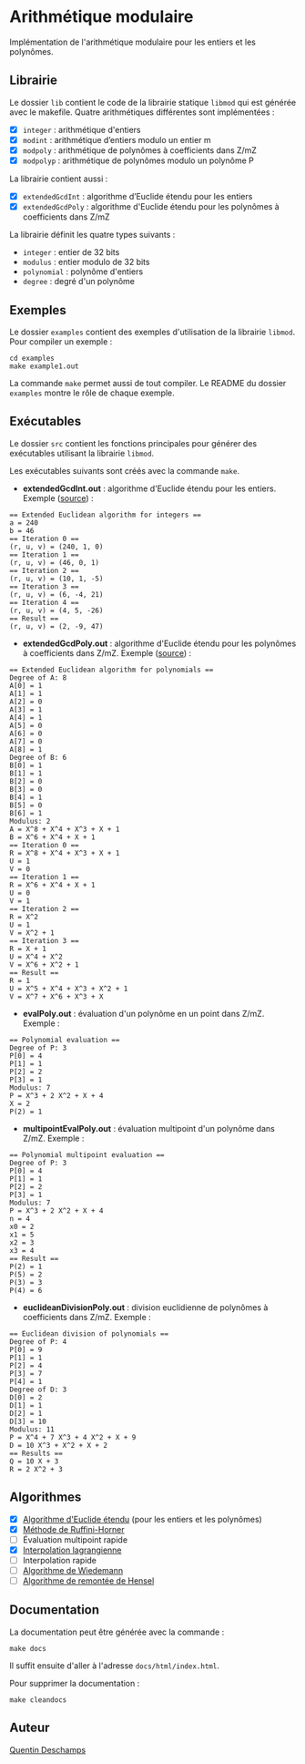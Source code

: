 # Arithmétique modulaire

Implémentation de l'arithmétique modulaire pour les entiers et les polynômes.

## Librairie

Le dossier `lib` contient le code de la librairie statique `libmod` qui est générée avec le makefile.
Quatre arithmétiques différentes sont implémentées :

- [x] `integer` : arithmétique d'entiers
- [x] `modint` : arithmétique d’entiers modulo un entier m
- [x] `modpoly` : arithmétique de polynômes à coefficients dans Z/mZ
- [x] `modpolyp` : arithmétique de polynômes modulo un polynôme P

La librairie contient aussi :
- [x] `extendedGcdInt` : algorithme d’Euclide étendu pour les entiers
- [x] `extendedGcdPoly` : algorithme d'Euclide étendu pour les polynômes à coefficients dans Z/mZ

La librairie définit les quatre types suivants :
- `integer` : entier de 32 bits
- `modulus` : entier modulo de 32 bits
- `polynomial` : polynôme d'entiers
- `degree` : degré d'un polynôme

## Exemples

Le dossier `examples` contient des exemples d'utilisation de la librairie `libmod`. Pour compiler un exemple :
```
cd examples
make example1.out
```
La commande `make` permet aussi de tout compiler. Le README du dossier `examples` montre le rôle de chaque exemple.

## Exécutables

Le dossier `src` contient les fonctions principales pour générer des exécutables utilisant la librairie `libmod`.

Les exécutables suivants sont créés avec la commande `make`.

- **extendedGcdInt.out** : algorithme d'Euclide étendu pour les entiers. Exemple ([source](https://en.wikipedia.org/wiki/Extended_Euclidean_algorithm#Example)) :
```
== Extended Euclidean algorithm for integers ==
a = 240
b = 46
== Iteration 0 ==
(r, u, v) = (240, 1, 0)
== Iteration 1 ==
(r, u, v) = (46, 0, 1)
== Iteration 2 ==
(r, u, v) = (10, 1, -5)
== Iteration 3 ==
(r, u, v) = (6, -4, 21)
== Iteration 4 ==
(r, u, v) = (4, 5, -26)
== Result ==
(r, u, v) = (2, -9, 47)
```

- **extendedGcdPoly.out** : algorithme d'Euclide étendu pour les polynômes à coefficients dans Z/mZ. Exemple ([source](https://en.wikipedia.org/wiki/Extended_Euclidean_algorithm#Example_2)) :
```
== Extended Euclidean algorithm for polynomials ==
Degree of A: 8
A[0] = 1
A[1] = 1
A[2] = 0
A[3] = 1
A[4] = 1
A[5] = 0
A[6] = 0
A[7] = 0
A[8] = 1
Degree of B: 6
B[0] = 1
B[1] = 1
B[2] = 0
B[3] = 0
B[4] = 1
B[5] = 0
B[6] = 1
Modulus: 2
A = X^8 + X^4 + X^3 + X + 1
B = X^6 + X^4 + X + 1
== Iteration 0 ==
R = X^8 + X^4 + X^3 + X + 1
U = 1
V = 0
== Iteration 1 ==
R = X^6 + X^4 + X + 1
U = 0
V = 1
== Iteration 2 ==
R = X^2
U = 1
V = X^2 + 1
== Iteration 3 ==
R = X + 1
U = X^4 + X^2
V = X^6 + X^2 + 1
== Result ==
R = 1
U = X^5 + X^4 + X^3 + X^2 + 1
V = X^7 + X^6 + X^3 + X
```

- **evalPoly.out** : évaluation d'un polynôme en un point dans Z/mZ. Exemple :
```
== Polynomial evaluation ==
Degree of P: 3
P[0] = 4
P[1] = 1
P[2] = 2
P[3] = 1
Modulus: 7
P = X^3 + 2 X^2 + X + 4
X = 2
P(2) = 1
```

- **multipointEvalPoly.out** : évaluation multipoint d'un polynôme dans Z/mZ. Exemple :
```
== Polynomial multipoint evaluation ==
Degree of P: 3
P[0] = 4
P[1] = 1
P[2] = 2
P[3] = 1
Modulus: 7
P = X^3 + 2 X^2 + X + 4
n = 4
x0 = 2
x1 = 5
x2 = 3
x3 = 4
== Result ==
P(2) = 1
P(5) = 2
P(3) = 3
P(4) = 6
```

- **euclideanDivisionPoly.out** : division euclidienne de polynômes à coefficients dans Z/mZ. Exemple :
```
== Euclidean division of polynomials ==
Degree of P: 4
P[0] = 9
P[1] = 1
P[2] = 4
P[3] = 7
P[4] = 1
Degree of D: 3
D[0] = 2
D[1] = 1
D[2] = 1
D[3] = 10
Modulus: 11
P = X^4 + 7 X^3 + 4 X^2 + X + 9
D = 10 X^3 + X^2 + X + 2
== Results ==
Q = 10 X + 3
R = 2 X^2 + 3
```

## Algorithmes

- [x] [Algorithme d'Euclide étendu](https://fr.wikipedia.org/wiki/Algorithme_d%27Euclide_%C3%A9tendu) (pour les entiers et les polynômes)
- [x] [Méthode de Ruffini-Horner](https://fr.wikipedia.org/wiki/M%C3%A9thode_de_Ruffini-Horner)
- [ ] Évaluation multipoint rapide
- [x] [Interpolation lagrangienne](https://fr.wikipedia.org/wiki/Interpolation_lagrangienne)
- [ ] Interpolation rapide
- [ ] [Algorithme de Wiedemann](https://en.wikipedia.org/wiki/Block_Wiedemann_algorithm)
- [ ] [Algorithme de remontée de Hensel](https://fr.wikipedia.org/wiki/Lemme_de_Hensel)

## Documentation

La documentation peut être générée avec la commande :
```
make docs
```
Il suffit ensuite d'aller à l'adresse `docs/html/index.html`.

Pour supprimer la documentation :
```
make cleandocs
```

## Auteur

[Quentin Deschamps](mailto:quentindeschamps18@gmail.com)
